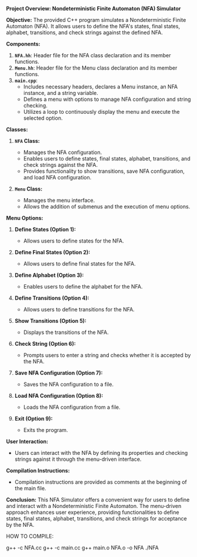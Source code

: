 **Project Overview: Nondeterministic Finite Automaton (NFA) Simulator**

**Objective:**
The provided C++ program simulates a Nondeterministic Finite Automaton (NFA). It allows users to define the NFA's states, final states, alphabet, transitions, and check strings against the defined NFA.

**Components:**
1. **`NFA.hh`**: Header file for the NFA class declaration and its member functions.
2. **`Menu.hh`**: Header file for the Menu class declaration and its member functions.
3. **`main.cpp`**:
   - Includes necessary headers, declares a Menu instance, an NFA instance, and a string variable.
   - Defines a menu with options to manage NFA configuration and string checking.
   - Utilizes a loop to continuously display the menu and execute the selected option.

**Classes:**
1. **`NFA` Class:**
   - Manages the NFA configuration.
   - Enables users to define states, final states, alphabet, transitions, and check strings against the NFA.
   - Provides functionality to show transitions, save NFA configuration, and load NFA configuration.

2. **`Menu` Class:**
   - Manages the menu interface.
   - Allows the addition of submenus and the execution of menu options.

**Menu Options:**
1. **Define States (Option 1):**
   - Allows users to define states for the NFA.

2. **Define Final States (Option 2):**
   - Allows users to define final states for the NFA.

3. **Define Alphabet (Option 3):**
   - Enables users to define the alphabet for the NFA.

4. **Define Transitions (Option 4):**
   - Allows users to define transitions for the NFA.

5. **Show Transitions (Option 5):**
   - Displays the transitions of the NFA.

6. **Check String (Option 6):**
   - Prompts users to enter a string and checks whether it is accepted by the NFA.

7. **Save NFA Configuration (Option 7):**
   - Saves the NFA configuration to a file.

8. **Load NFA Configuration (Option 8):**
   - Loads the NFA configuration from a file.

9. **Exit (Option 9):**
   - Exits the program.

**User Interaction:**
- Users can interact with the NFA by defining its properties and checking strings against it through the menu-driven interface.

**Compilation Instructions:**
- Compilation instructions are provided as comments at the beginning of the main file.

**Conclusion:**
This NFA Simulator offers a convenient way for users to define and interact with a Nondeterministic Finite Automaton. The menu-driven approach enhances user experience, providing functionalities to define states, final states, alphabet, transitions, and check strings for acceptance by the NFA.

HOW TO COMPILE:

g++ -c NFA.cc
g++ -c main.cc
g++ main.o NFA.o -o NFA
./NFA
